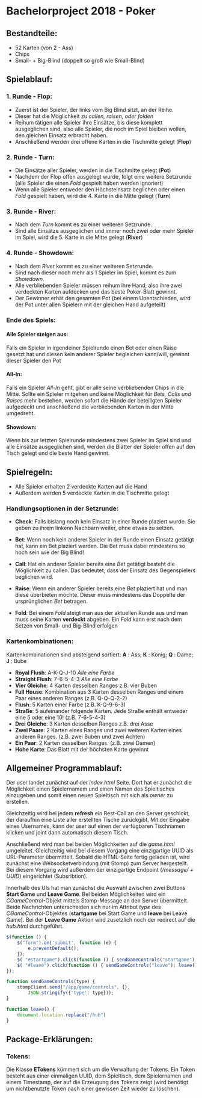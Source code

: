 # Bachelorproject 2018 - Poker

## Bestandteile:
- 52 Karten (von 2 - Ass)
- Chips
- Small- + Big-Blind (doppelt so groß wie Small-Blind)

## Spielablauf:
### 1. Runde - Flop:
- Zuerst ist der Spieler, der links vom Big Blind sitzt, an der Reihe.
- Dieser hat die Möglichkeit zu *callen, raisen, oder folden*
- Reihum tätigen alle Spieler ihre Einsätze, bis diese komplett ausgeglichen sind, also alle Spieler, die noch im Spiel bleiben wollen, den gleichen Einsatz erbracht haben.
- Anschließend werden drei offene Karten in die Tischmitte gelegt (**Flop**)

### 2. Runde - Turn:
- Die Einsätze aller Spieler, werden in die Tischmitte gelegt (**Pot**)
- Nachdem der Flop offen ausgelegt wurde, folgt eine weitere Setzrunde (alle Spieler die einen *Fold* gespielt haben werden ignoriert)
- Wenn alle Spieler entweder den Höchsteinsatz beglichen oder einen *Fold* gespielt haben, wird die 4. Karte in die Mitte gelegt (**Turn**)

### 3. Runde - River:
- Nach dem *Turn* kommt es zu einer weiteren Setzrunde.
- Sind alle Einsätze ausgeglichen und immer noch zwei oder mehr Spieler im Spiel, wird die 5. Karte in die Mitte gelegt (**River**)

### 4. Runde - Showdown:
- Nach dem *River* kommt es zu einer weiteren Setzrunde.
- Sind nach dieser noch mehr als 1 Spieler im Spiel, kommt es zum *Showdown*.
- Alle verbliebenden Spieler müssen reihum ihre Hand, also ihre zwei verdeckten Karten aufdecken und das beste Poker-Blatt gewinnt.
- Der Gewinner erhät den gesamten Pot (bei einem Unentschieden, wird der Pot unter allen Spielern mit der gleichen Hand aufgeteilt)

### Ende des Spiels:
#### Alle Spieler steigen aus:
Falls ein Spieler in irgendeiner Spielrunde einen Bet oder einen Raise gesetzt hat und diesen kein anderer Spieler begleichen kann/will, gewinnt dieser Spieler den Pot

#### All-In:
Falls ein Spieler *All-In* geht, gibt er alle seine verbliebenden Chips in die Mitte. Sollte ein Spieler mitgehen und keine Möglichkeit für *Bets, Calls und Raises* mehr bestehen, werden sofort die Hände der beteiligten Spieler aufgedeckt und anschließend die verbliebenden Karten in der Mitte umgedreht.

#### Showdown:
Wenn bis zur letzten Spielrunde mindestens zwei Spieler im Spiel sind und alle Einsätze ausgeglichen sind, werden die Blätter der Spieler offen auf den Tisch gelegt und die beste Hand gewinnt.



## Spielregeln:
- Alle Spieler erhalten 2 verdeckte Karten auf die Hand
- Außerdem werden 5 verdeckte Karten in die Tischmitte gelegt

### Handlungsoptionen in der Setzrunde:
- **Check**: Falls bislang noch kein Einsatz in einer Runde plaziert wurde. Sie geben zu ihrem linkenn Nachbarn weiter, ohne etwas zu setzen.

- **Bet**: Wenn noch kein anderer Spieler in der Runde einen Einsatz getätigt hat, kann ein Bet plaziert werden. Die Bet muss dabei mindestens so hoch sein wie der Big Blind!

- **Call**: Hat ein anderer Spieler bereits eine *Bet* getätigt besteht die Möglichkeit zu callen. Das bedeutet, dass der Einsatz des Gegenspielers beglichen wird.

- **Raise**: Wenn ein anderer Spieler bereits eine *Bet* plaziert hat und man diese überbieten möchte. Dieser muss mindestens das Doppelte der ursprünglichen *Bet* betragen.

- **Fold**: Bei einem *Fold* steigt man aus der aktuellen Runde aus und man muss seine Karten **verdeckt** abgeben. Ein *Fold* kann erst nach dem Setzen von Small- und Big-Blind erfolgen

### Kartenkombinationen:
Kartenkombinationen sind absteigend sortiert:
**A** : Ass; **K** : König; **Q** : Dame; **J** : Bube

- **Royal Flush**: A-K-Q-J-10 *Alle eine Farbe*
- **Straight Flush**: 7-6-5-4-3 *Alle eine Farbe*
- **Vier Gleiche**: 4 Karten desselben Ranges z.B. vier Buben
- **Full House**: Kombination aus 3 Karten desselben Ranges und einem Paar eines anderen Ranges (z.B. Q-Q-Q-2-2)
- **Flush**: 5 Karten einer Farbe (z.B. K-Q-9-6-3)
- **Straße**: 5 aufeinander folgende Karten. Jede Straße enthält entweder eine 5 oder eine 10! (z.B. 7-6-5-4-3)
- **Drei Gleiche**: 3 Karten desselben Ranges z.B. drei Asse
- **Zwei Paare**: 2 Karten eines Ranges und zwei weiteren Karten eines anderen Ranges. (z.B. zwei Buben und zwei Achten)
- **Ein Paar**: 2 Karten desselben Ranges. (z.B. zwei Damen)
- **Hohe Karte**: Das Blatt mit der höchsten Karte gewinnt

## Allgemeiner Programmablauf:
Der user landet zunächst auf der *index.html* Seite. Dort hat er zunächst die Möglichkeit einen Spielernamem und einen Namen des Spieltisches einzugeben und somit einen neuen Spieltisch mit sich als *owner* zu erstellen.

Gleichzeitig wird bei jedem **refresh** ein Rest-Call an den Server geschickt, der daraufhin eine Liste aller erstellten Tische zurückgibt. Mit der Eingabe eines Usernames, kann der user auf einen der verfügbaren Tischnamen klicken und joint dann automatisch diesem Tisch.

Anschließend wird man bei beiden Möglichkeiten auf die *game.html* umgeleitet. Gleichzeitig wird bei diesem Vorgang eine einzigartige UUID als URL-Parameter übermittelt.
Sobald die HTML-Seite fertig geladen ist, wird zunächst eine Websocketverbindung (mit Stomp) zum Server hergestellt. Bei diesem Vorgang wird außerdem der einzigartige Endpoint (*/message/ + UUID*) eingerichtet (Subsribtion).

Innerhalb des UIs hat man zunächst die Auswahl zwischen zwei Buttons **Start Game** und **Leave Game**. Bei beiden Möglichkeiten wird ein *CGameControl*-Objekt mittels Stomp-Message an den Server übermittelt. Beide Nachrichten unterscheiden sich nur im Attribut *type* des *CGameControl*-Objektes (**startgame** bei Start Game und **leave** bei Leave Game). Bei der **Leave Game** Aktion wird zusetzlich noch der redirect auf die *hub.html* durchgeführt.

```javascript
$(function () {
    $("form").on('submit', function (e) {
        e.preventDefault();
    });
    $( "#startgame").click(function () { sendGameControls("startgame"); });
    $( "#leave").click(function () { sendGameControls("leave"); leave(); });
});

function sendGameControls(type) {
    stompClient.send("/app/game/controls", {},
        JSON.stringify({'type': type}));
}

function leave() {
    document.location.replace("/hub")
}
```



## Package-Erklärungen:
### Tokens:
Die Klasse **ETokens** kümmert sich um die Verwaltung der Tokens. Ein Token besteht aus einer einmaligen UUID, dem Spieltisch, dem Spielernamen und einem Timestamp, der auf die Erzeugung des Tokens zeigt (wird benötigt um nichtbenutzte Token nach einer gewissen Zeit wieder zu löschen).
